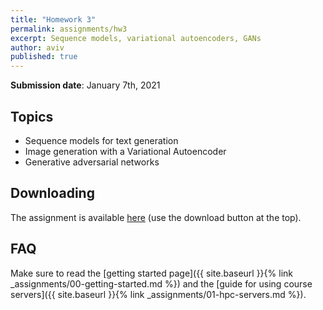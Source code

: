 ```yaml
---
title: "Homework 3"
permalink: assignments/hw3
excerpt: Sequence models, variational autoencoders, GANs
author: aviv
published: true
---
```


**Submission date**: January 7th, 2021

## Topics

- Sequence models for text generation
- Image generation with a Variational Autoencoder
- Generative adversarial networks

## Downloading

The assignment is available
[here](https://technionmail-my.sharepoint.com/:u:/g/personal/avivr_campus_technion_ac_il/EZQXQt1H5dBCkyg0wu6-xigBq9npIOzmEXATIEWxO8sqLQ?e=BVTPbS)
(use the download button at the top).

## FAQ

Make sure to read the [getting started page]({{ site.baseurl }}{% link _assignments/00-getting-started.md %})
and the [guide for using course servers]({{ site.baseurl }}{% link _assignments/01-hpc-servers.md %}).


